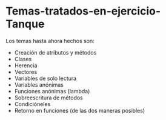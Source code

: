 Temas-tratados-en-ejercicio-Tanque
======================

Los temas hasta ahora hechos son:

- Creación de atributos y métodos
- Clases
- Herencia
- Vectores
- Variables de solo lectura
- Variables anónimas
- Funciones anónimas (lambda)
- Sobreescritura de métodos
- Condicióneles
- Retorno en funciones (de las dos maneras posibles)
